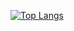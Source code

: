 [![Top Langs](https://github-readme-stats.vercel.app/api/top-langs/?username=Ttggg5&langs_count=10)](https://github.com/anuraghazra/github-readme-stats)
